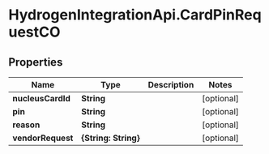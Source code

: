 # HydrogenIntegrationApi.CardPinRequestCO

## Properties
Name | Type | Description | Notes
------------ | ------------- | ------------- | -------------
**nucleusCardId** | **String** |  | [optional] 
**pin** | **String** |  | [optional] 
**reason** | **String** |  | [optional] 
**vendorRequest** | **{String: String}** |  | [optional] 


